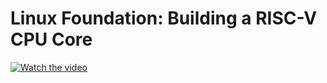 # Linux Foundation: Building a RISC-V CPU Core

[![Watch the video](https://raw.githubusercontent.com/keechongwei/linuxfoundation-building-RISCV-CPU-core/main/media/thumbnail.jpg)](https://raw.githubusercontent.com/keechongwei/linuxfoundation-building-RISCV-CPU-core/main/media/cpu_test_prog.mp4)




